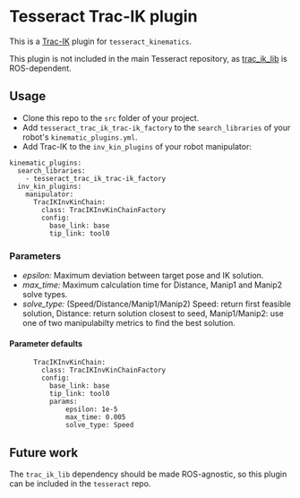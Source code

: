 # Tesseract Trac-IK plugin

This is a [Trac-IK](https://traclabs.com/projects/trac-ik/) plugin for `tesseract_kinematics`.

This plugin is not included in the main Tesseract repository, as [trac_ik_lib](https://bitbucket.org/traclabs/trac_ik/) is ROS-dependent.

## Usage

- Clone this repo to the `src` folder of your project.
- Add `tesseract_trac_ik_trac-ik_factory` to the `search_libraries` of your robot's `kinematic_plugins.yml`.
- Add Trac-IK to the `inv_kin_plugins` of your robot manipulator:

```
kinematic_plugins:
  search_libraries:
    - tesseract_trac_ik_trac-ik_factory
  inv_kin_plugins:
    manipulator:
      TracIKInvKinChain:
        class: TracIKInvKinChainFactory
        config:
          base_link: base
          tip_link: tool0
```

### Parameters

- _epsilon:_ Maximum deviation between target pose and IK solution.
- _max_time:_ Maximum calculation time for Distance, Manip1 and Manip2 solve types.
- _solve_type:_ (Speed/Distance/Manip1/Manip2) Speed: return first feasible solution, Distance: return solution closest to seed, Manip1/Manip2: use one of two manipulabilty metrics to find the best solution.

#### Parameter defaults
```
      TracIKInvKinChain:
        class: TracIKInvKinChainFactory
        config:
          base_link: base
          tip_link: tool0
          params:
              epsilon: 1e-5
              max_time: 0.005
              solve_type: Speed
```

## Future work

The `trac_ik_lib` dependency should be made ROS-agnostic, so this plugin can be included in the `tesseract` repo.
